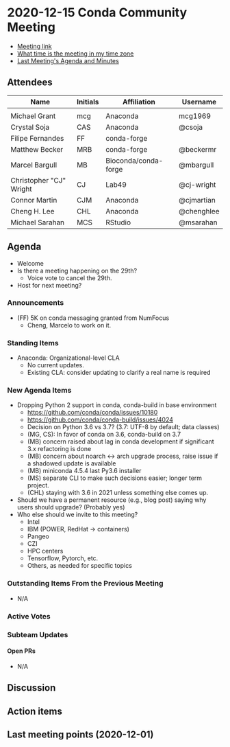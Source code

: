 # 2020-12-15 Conda Community Meeting

* [Meeting link](https://meet.google.com/owq-kbca-abk)
* [What time is the meeting in my time zone](https://arewemeetingyet.com/Chicago/2020-12-01/09:00/b/Conda%20community%20meeting)
* [Last Meeting's Agenda and Minutes](https://github.com/conda-incubator/governance/tree/master/meetings)

## Attendees

| Name | Initials | Affiliation | Username |
| ---- | -------- |------------ | -------- |
|      |          |             |          |
| Michael Grant | mcg | Anaconda | mcg1969 |
| Crystal Soja  |  CAS   |  Anaconda   |  @csoja   |
| Filipe Fernandes | FF          | conda-forge | | @ocefpaf          |
| Matthew Becker     | MRB         | conda-forge            | @beckermr |
| Marcel Bargull | MB | Bioconda/conda-forge | @mbargull |
| Christopher "CJ" Wright | CJ | Lab49 | @cj-wright |
| Connor Martin | CJM | Anaconda | @cjmartian |
| Cheng H. Lee | CHL | Anaconda | @chenghlee |
| Michael Sarahan | MCS | RStudio | @msarahan |


## Agenda

* Welcome
* Is there a meeting happening on the 29th?
    * Voice vote to cancel the 29th.
* Host for next meeting? 

### Announcements
* (FF) 5K on conda messaging granted from NumFocus
    * Cheng, Marcelo to work on it.

### Standing Items
* Anaconda: Organizational-level CLA
    * No current updates.
    * Existing CLA: consider updating to clarify a real name is required


### New Agenda Items

* Dropping Python 2 support in conda, conda-build in base environment
    * https://github.com/conda/conda/issues/10180
    * https://github.com/conda/conda-build/issues/4024
    * Decision on Python 3.6 vs 3.7? (3.7: UTF-8 by default; data classes)
    * (MG, CS): In favor of conda on 3.6, conda-build on 3.7
    * (MB) concern raised about lag in conda development if significant 3.x refactoring is done
    * (MB) concern about noarch <-> arch upgrade process, raise issue if a shadowed update is available
    * (MB) miniconda 4.5.4 last Py3.6 installer
    * (MS) separate CLI to make such decisions easier; longer term project.
    * (CHL) staying with 3.6 in 2021 unless something else comes up.
* Should we have a permanent resource (e.g., blog post) saying why users should upgrade? (Probably yes)
* Who else should we invite to this meeting?
    * Intel
    * IBM (POWER, RedHat -> containers)
    * Pangeo
    * CZI
    * HPC centers
    * Tensorflow, Pytorch, etc.
    * Others, as needed for specific topics


### Outstanding Items From the Previous Meeting

* N/A

### Active Votes


### Subteam Updates


#### Open PRs

* N/A

## Discussion


## Action items

## Last meeting points (2020-12-01)
